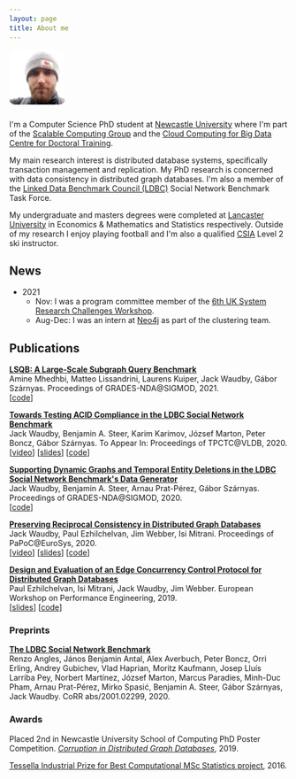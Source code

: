 ```yaml
---
layout: page
title: About me
---
```


<div style="padding-bottom:10px;text-align:left">
    <img style="text-align:left;border-radius:10%" src="/assets/me.JPG" alt="me with beard" width="20%">
</div>

I'm a Computer Science PhD student at [Newcastle University](https://www.ncl.ac.uk) where I'm part of the [Scalable Computing Group](https://www.ncl.ac.uk/computing/research/groups/scalable/#about) and the [Cloud Computing for Big Data Centre for Doctoral Training](https://www.ncl.ac.uk/bigdata/).

My main research interest is distributed database systems, specifically transaction management and replication.
My PhD research is concerned with data consistency in distributed graph databases.
I'm also a member of the [Linked Data Benchmark Council (LDBC)](http://ldbcouncil.org/) Social Network Benchmark Task Force.

My undergraduate and masters degrees were completed at [Lancaster University](https://www.lancaster.ac.uk) in Economics & Mathematics and Statistics respectively.
Outside of my research I enjoy playing football and I'm also a qualified [CSIA](https://www.snowpro.com/en/) Level 2 ski instructor.

## News ##

* 2021
  * Nov: I was a program committee member of the [6th UK System Research Challenges Workshop](https://uksystems.org/).
  * Aug-Dec: I was an intern at [Neo4j](https://neo4j.com/) as part of the clustering team.

## Publications ##

**[LSQB: A Large-Scale Subgraph Query Benchmark](https://dl.acm.org/doi/pdf/10.1145/3461837.3464516)**
<br />
Amine Mhedhbi, Matteo Lissandrini, Laurens Kuiper, Jack Waudby, Gábor Szárnyas. Proceedings of GRADES-NDA@SIGMOD, 2021.
<br />
[[code](https://github.com/ldbc/lsqb)]

**[Towards Testing ACID Compliance in the LDBC Social Network Benchmark](http://ldbcouncil.org/)**
<br />
    Jack Waudby, Benjamin A. Steer, Karim Karimov, József Marton, Peter Boncz, Gábor Szárnyas. To Appear In: Proceedings of TPCTC@VLDB, 2020.
<br />
[[video](https://www.youtube.com/watch?v=CKdfs0OlDw4)] [[slides](https://github.com/ldbc/ldbc_acid/tree/master/slides)] [[code](https://github.com/ldbc/ldbc_acid)]

**[Supporting Dynamic Graphs and Temporal Entity Deletions in the LDBC Social Network Benchmark's Data Generator](http://ldbcouncil.org/sites/default/files/datagen-deletions-grades-nda-2020.pdf)**
<br />
    Jack Waudby, Benjamin A. Steer, Arnau Prat-Pérez, Gábor Szárnyas. Proceedings of GRADES-NDA@SIGMOD, 2020.
<br />
[[code](https://github.com/ldbc/ldbc_snb_datagen)]

**[Preserving Reciprocal Consistency in Distributed Graph Databases](https://dl.acm.org/doi/pdf/10.1145/3380787.3393675)**
<br />
    Jack Waudby, Paul Ezhilchelvan, Jim Webber, Isi Mitrani. Proceedings of PaPoC@EuroSys, 2020.
<br />
[[video](https://www.youtube.com/watch?v=n1JWPd-GCaQ)] [[slides](https://github.com/jackwaudby/papoc/tree/master/slides)] [[code](https://github.com/jackwaudby/papoc/tree/master/simulations)]

**[Design and Evaluation of an Edge Concurrency Control Protocol for Distributed Graph Databases](https://link.springer.com/chapter/10.1007/978-3-030-44411-2_4)**
<br />
    Paul Ezhilchelvan, Isi Mitrani, Jack Waudby, Jim Webber. European Workshop on Performance Engineering, 2019.
<br />
[[slides](https://github.com/jackwaudby/epew/tree/master/slides)] [[code](https://github.com/jackwaudby/epew/tree/master/simulation)]

### Preprints ###

**[The LDBC Social Network Benchmark](http://ldbcouncil.org/sites/default/files/ldbc-snb-bi-grades-nda.pdf)**
<br />
    Renzo Angles, János Benjamin Antal, Alex Averbuch, Peter Boncz, Orri Erling, Andrey Gubichev, Vlad Haprian, Moritz Kaufmann, Josep Lluís Larriba Pey, Norbert Martínez, József Marton, Marcus Paradies, Minh-Duc Pham, Arnau Prat-Pérez, Mirko Spasić, Benjamin A. Steer, Gábor Szárnyas, Jack Waudby. CoRR abs/2001.02299, 2020.

### Awards ###

Placed 2nd in Newcastle University School of Computing PhD Poster Competition. *[Corruption in Distributed Graph Databases](https://github.com/jackwaudby/epew/blob/master/poster.pdf)*, 2019.

[Tessella Industrial Prize for Best Computational MSc Statistics project](https://www.lancaster.ac.uk/maths/about-us/news/news-archive/2016/postgraduate-students-win-graduation-prizes/), 2016.
